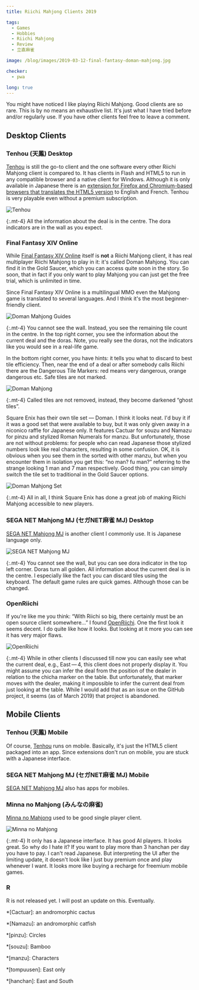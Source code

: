 ```yaml
---
title: Riichi Mahjong Clients 2019

tags:
  - Games
  - Hobbies
  - Riichi Mahjong
  - Review
  - 立直麻雀

image: /blog/images/2019-03-12-final-fantasy-doman-mahjong.jpg

checker:
  - pwa

long: true
---
```

You might have noticed I like playing Riichi Mahjong.
Good clients are so rare.
This is by no means an exhaustive list.
It's just what I have tried before and/or regularly use.
If you have other clients feel free to leave a comment.

## Desktop Clients

### Tenhou (天鳳) Desktop

[Tenhou](https://tenhou.net/) is still the go-to client and the one software every other Riichi Mahjong client is compared to.
It has clients in Flash and HTML5 to run in any compatible browser and a native client for Windows.
Although it is only available in Japanese there is an [extension for Firefox and Chromium-based browsers that translates the HTML5 version](https://gitlab.com/zefiris/tenhou-english-ui) to English and French.
Tenhou is very playable even without a premium subscription.

<picture>
  <source srcset="{{ '/blog/images/2019-03-12-tenhou.avif' | absolute_url }}" type="image/avif">
  <source srcset="{{ '/blog/images/2019-03-12-tenhou.webp' | absolute_url }}" type="image/webp">
  <img loading="lazy" src="{{ '/blog/images/2019-03-12-tenhou.jpg' | absolute_url }}" alt="Tenhou">
</picture>

{:.mt-4}
All the information about the deal is in the centre.
The dora indicators are in the wall as you expect.

### Final Fantasy XIV Online

While [Final Fantasy XIV Online](https://www.finalfantasyxiv.com) itself is **not** a Riichi Mahjong client, it has real multiplayer Riichi Mahjong to play in it: it's called Doman Mahjong.
You can find it in the Gold Saucer, which you can access quite soon in the story.
So soon, that in fact if you only want to play Mahjong you can just get the free trial, which is unlimited in time.

Since Final Fantasy XIV Online is a multilingual MMO even the Mahjong game is translated to several languages.
And I think it's the most beginner-friendly client.

<picture>
  <source srcset="{{ '/blog/images/2019-03-12-final-fantasy-doman-mahjong-guides.avif' | absolute_url }}" type="image/avif">
  <source srcset="{{ '/blog/images/2019-03-12-final-fantasy-doman-mahjong-guides.webp' | absolute_url }}" type="image/webp">
  <img loading="lazy" src="{{ '/blog/images/2019-03-12-final-fantasy-doman-mahjong-guides.jpg' | absolute_url }}" alt="Doman Mahjong Guides">
</picture>

{:.mt-4}
You cannot see the wall.
Instead, you see the remaining tile count in the centre.
In the top right corner, you see the information about the current deal and the doras.
Note, you really see the doras, not the indicators like you would see in a real-life game.

In the bottom right corner, you have hints: it tells you what to discard to best tile efficiency.
Then, near the end of a deal or after somebody calls Riichi there are the Dangerous Tile Markers: red means very dangerous, orange dangerous etc.
Safe tiles are not marked.

<picture>
  <source srcset="{{ '/blog/images/2019-03-12-final-fantasy-doman-mahjong.avif' | absolute_url }}" type="image/avif">
  <source srcset="{{ '/blog/images/2019-03-12-final-fantasy-doman-mahjong.webp' | absolute_url }}" type="image/webp">
  <img loading="lazy" src="{{ '/blog/images/2019-03-12-final-fantasy-doman-mahjong.jpg' | absolute_url }}" alt="Doman Mahjong">
</picture>

{:.mt-4}
Called tiles are not removed, instead, they become darkened “ghost tiles”.

Square Enix has their own tile set — Doman.
I think it looks neat.
I'd buy it if it was a good set that were available to buy, but it was only given away in a niconico raffle for Japanese only.
It features Cactuar for souzu and Namazu for pinzu and stylized Roman Numerals for manzu.
But unfortunately, those are not without problems: for people who can read Japanese those stylized numbers look like real characters, resulting in some confusion.
OK, it is obvious when you see them in the sorted with other manzu, but when you encounter them in isolation you get this: “no man? fu man?” referring to the strange looking 1 man and 7 man respectively.
Good thing, you can simply switch the tile set to traditional in the Gold Saucer options.

<picture>
  <source srcset="{{ '/blog/images/2019-03-12-final-fantasy-doman-mahjong-set.avif' | absolute_url }}" type="image/avif">
  <source srcset="{{ '/blog/images/2019-03-12-final-fantasy-doman-mahjong-set.webp' | absolute_url }}" type="image/webp">
  <img loading="lazy" src="{{ '/blog/images/2019-03-12-final-fantasy-doman-mahjong-set.jpg' | absolute_url }}" alt="Doman Mahjong Set">
</picture>

{:.mt-4}
All in all, I think Square Enix has done a great job of making Riichi Mahjong accessible to new players.

### SEGA NET Mahjong MJ (セガNET麻雀 MJ) Desktop

[SEGA NET Mahjong MJ](https://sega-mj.com) is another client I commonly use.
It is Japanese language only.

<picture>
  <source srcset="{{ '/blog/images/2019-03-12-sega-net-mj.avif' | absolute_url }}" type="image/avif">
  <source srcset="{{ '/blog/images/2019-03-12-sega-net-mj.webp' | absolute_url }}" type="image/webp">
  <img loading="lazy" src="{{ '/blog/images/2019-03-12-sega-net-mj.jpg' | absolute_url }}" alt="SEGA NET Mahjong MJ">
</picture>

{:.mt-4}
You cannot see the wall, but you can see dora indicator in the top left corner.
Doras turn all golden. All information about the current deal is in the centre.
I especially like the fact you can discard tiles using the keyboard.
The default game rules are quick games.
Although those can be changed.

### OpenRiichi

If you're like me you think: “With Riichi so big, there certainly must be an open source client somewhere…”
I found [OpenRiichi](https://github.com/FluffyStuff/OpenRiichi).
One the first look it seems decent.
I do quite like how it looks.
But looking at it more you can see it has very major flaws.

<picture>
  <source srcset="{{ '/blog/images/2019-03-12-openriichi.avif' | absolute_url }}" type="image/avif">
  <source srcset="{{ '/blog/images/2019-03-12-openriichi.webp' | absolute_url }}" type="image/webp">
  <img loading="lazy" src="{{ '/blog/images/2019-03-12-openriichi.jpg' | absolute_url }}" alt="OpenRiichi">
</picture>

{:.mt-4}
While in other clients I discussed till now you can easily see what the current deal, e.g., East&thinsp;—&thinsp;4, this client does not properly display it.
You might assume you can infer the deal from the position of the dealer in relation to the chicha marker on the table.
But unfortunately, that marker moves with the dealer, making it impossible to infer the current deal from just looking at the table.
While I would add that as an issue on the GitHub project, it seems (as of March 2019) that project is abandoned.

## Mobile Clients

### Tenhou (天鳳) Mobile

Of course, [Tenhou](https://tenhou.net/) runs on mobile.
Basically, it's just the HTML5 client packaged into an app.
Since extensions don't run on mobile, you are stuck with a Japanese interface.

### SEGA NET Mahjong MJ (セガNET麻雀 MJ) Mobile

[SEGA NET Mahjong MJ](https://sega-mj.com) also has apps for mobiles.

### Minna no Mahjong (みんなの麻雀)

[Minna no Mahjong](https://play.google.com/store/apps/details?id=jp.co.unbalance.android.mjminna) used to be good single player client.

<picture>
  <source srcset="{{ '/blog/images/2019-03-12-minna-no-mahjong.avif' | absolute_url }}" type="image/avif">
  <source srcset="{{ '/blog/images/2019-03-12-minna-no-mahjong.webp' | absolute_url }}" type="image/webp">
  <img loading="lazy" src="{{ '/blog/images/2019-03-12-minna-no-mahjong.jpg' | absolute_url }}" alt="Minna no Mahjong">
</picture>

{:.mt-4}
It only has a Japanese interface.
It has good AI players. It looks great. So why do I hate it?
If you want to play more than 3 hanchan per day you have to pay.
I can't read Japanese.
But interpreting the UI after the limiting update, it doesn't look like I just buy premium once and play whenever I want.
It looks more like buying a recharge for freemium mobile games.

### R

R is not released yet.
I will post an update on this. Eventually.

*[Cactuar]: an andromorphic cactus

*[Namazu]: an andromorphic catfish

*[pinzu]: Circles

*[souzu]: Bamboo

*[manzu]: Characters

*[tompuusen]: East only

*[hanchan]: East and South

